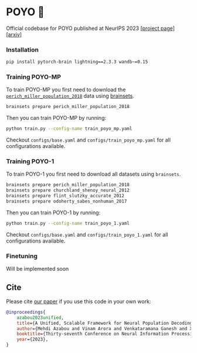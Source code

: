 # POYO 🧠
Official codebase for POYO published at NeurIPS 2023
[[project page]](https://poyo-brain.github.io/)
[[arxiv]](https://arxiv.org/abs/2310.16046)

### Installation

```bash
pip install pytorch-brain lightning==2.3.3 wandb~=0.15
```

### Training POYO-MP
To train POYO-MP you first need to download the [`perich_miller_population_2018`](https://brainsets.readthedocs.io/en/latest/glossary/brainsets.html#perich-miller-population-2018) data using [brainsets](https://github.com/neuro-galaxy/brainsets).

```bash
brainsets prepare perich_miller_population_2018
```

Then you can train POYO-MP by running:

```bash
python train.py --config-name train_poyo_mp.yaml
```

Checkout `configs/base.yaml` and `configs/train_poyo_mp.yaml` for all configurations available.

### Training POYO-1
To train POYO-1 you first need to download all datasets using `brainsets`.

```bash
brainsets prepare perich_miller_population_2018
brainsets prepare churchland_shenoy_neural_2012
brainsets prepare flint_slutzky_accurate_2012
brainsets prepare odoherty_sabes_nonhuman_2017
```

Then you can train POYO-1 by running:

```bash
python train.py --config-name train_poyo_1.yaml
```

Checkout `configs/base.yaml` and `configs/train_poyo_1.yaml` for all configurations available.

### Finetuning
Will be implemented soon


## Cite
Please cite [our paper](https://papers.nips.cc/paper_files/paper/2023/hash/8ca113d122584f12a6727341aaf58887-Abstract-Conference.html) if you use this code in your own work:

```bibtex
@inproceedings{
    azabou2023unified,
    title={A Unified, Scalable Framework for Neural Population Decoding},
    author={Mehdi Azabou and Vinam Arora and Venkataramana Ganesh and Ximeng Mao and Santosh Nachimuthu and Michael Mendelson and Blake Richards and Matthew Perich and Guillaume Lajoie and Eva L. Dyer},
    booktitle={Thirty-seventh Conference on Neural Information Processing Systems},
    year={2023},
}
```
